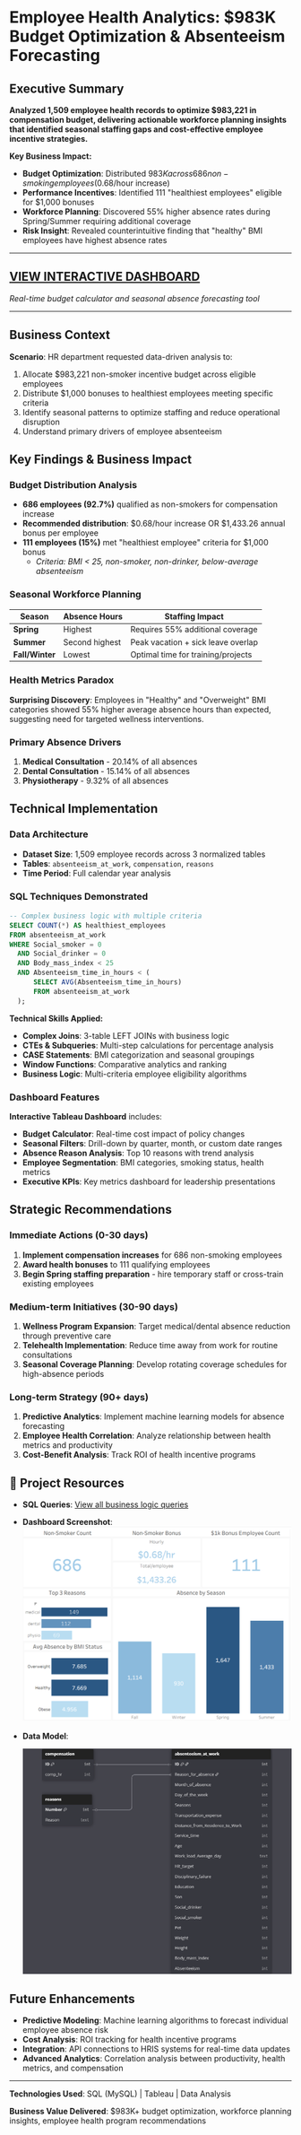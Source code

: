 # Employee Health Analytics: $983K Budget Optimization & Absenteeism Forecasting

## Executive Summary
**Analyzed 1,509 employee health records to optimize $983,221 in compensation budget, delivering actionable workforce planning insights that identified seasonal staffing gaps and cost-effective employee incentive strategies.**

**Key Business Impact:**
- **Budget Optimization**: Distributed $983K across 686 non-smoking employees ($0.68/hour increase)
- **Performance Incentives**: Identified 111 "healthiest employees" eligible for $1,000 bonuses
- **Workforce Planning**: Discovered 55% higher absence rates during Spring/Summer requiring additional coverage
- **Risk Insight**: Revealed counterintuitive finding that "healthy" BMI employees have highest absence rates

---

## [**VIEW INTERACTIVE DASHBOARD**](https://public.tableau.com/app/profile/adonnis.peralta/viz/HRAbsenteeInsuranceAnalysis/HRSummaryDashboard)
*Real-time budget calculator and seasonal absence forecasting tool*

---

## Business Context
**Scenario**: HR department requested data-driven analysis to:
1. Allocate $983,221 non-smoker incentive budget across eligible employees
2. Distribute $1,000 bonuses to healthiest employees meeting specific criteria
3. Identify seasonal patterns to optimize staffing and reduce operational disruption
4. Understand primary drivers of employee absenteeism

## Key Findings & Business Impact

### Budget Distribution Analysis
- **686 employees (92.7%)** qualified as non-smokers for compensation increase
- **Recommended distribution**: $0.68/hour increase OR $1,433.26 annual bonus per employee
- **111 employees (15%)** met "healthiest employee" criteria for $1,000 bonus
  - *Criteria: BMI < 25, non-smoker, non-drinker, below-average absenteeism*

### Seasonal Workforce Planning
| Season | Absence Hours | Staffing Impact |
|--------|---------------|-----------------|
| **Spring** | Highest | Requires 55% additional coverage |
| **Summer** | Second highest | Peak vacation + sick leave overlap |
| **Fall/Winter** | Lowest | Optimal time for training/projects |

### Health Metrics Paradox
**Surprising Discovery**: Employees in "Healthy" and "Overweight" BMI categories showed 55% higher average absence hours than expected, suggesting need for targeted wellness interventions.

### Primary Absence Drivers
1. **Medical Consultation** - 20.14% of all absences
2. **Dental Consultation** - 15.14% of all absences  
3. **Physiotherapy** - 9.32% of all absences

## Technical Implementation

### Data Architecture
- **Dataset Size**: 1,509 employee records across 3 normalized tables
- **Tables**: `absenteeism_at_work`, `compensation`, `reasons`
- **Time Period**: Full calendar year analysis

### SQL Techniques Demonstrated
```sql
-- Complex business logic with multiple criteria
SELECT COUNT(*) AS healthiest_employees
FROM absenteeism_at_work 
WHERE Social_smoker = 0 
  AND Social_drinker = 0 
  AND Body_mass_index < 25 
  AND Absenteeism_time_in_hours < (
      SELECT AVG(Absenteeism_time_in_hours) 
      FROM absenteeism_at_work
  );
```

**Technical Skills Applied:**
- **Complex Joins**: 3-table LEFT JOINs with business logic
- **CTEs & Subqueries**: Multi-step calculations for percentage analysis
- **CASE Statements**: BMI categorization and seasonal groupings
- **Window Functions**: Comparative analytics and ranking
- **Business Logic**: Multi-criteria employee eligibility algorithms

### Dashboard Features
**Interactive Tableau Dashboard** includes:
- **Budget Calculator**: Real-time cost impact of policy changes
- **Seasonal Filters**: Drill-down by quarter, month, or custom date ranges
- **Absence Reason Analysis**: Top 10 reasons with trend analysis
- **Employee Segmentation**: BMI categories, smoking status, health metrics
- **Executive KPIs**: Key metrics dashboard for leadership presentations

## Strategic Recommendations

### Immediate Actions (0-30 days)
1. **Implement compensation increases** for 686 non-smoking employees
2. **Award health bonuses** to 111 qualifying employees
3. **Begin Spring staffing preparation** - hire temporary staff or cross-train existing employees

### Medium-term Initiatives (30-90 days)
1. **Wellness Program Expansion**: Target medical/dental absence reduction through preventive care
2. **Telehealth Implementation**: Reduce time away from work for routine consultations
3. **Seasonal Coverage Planning**: Develop rotating coverage schedules for high-absence periods

### Long-term Strategy (90+ days)
1. **Predictive Analytics**: Implement machine learning models for absence forecasting
2. **Employee Health Correlation**: Analyze relationship between health metrics and productivity
3. **Cost-Benefit Analysis**: Track ROI of health incentive programs

## 🔗 Project Resources
- **SQL Queries**: [View all business logic queries](<HR Request Results Queries.sql>)
- **Dashboard Screenshot**:
  ![Static dashboard views](<HR Dashboard Screenshot.png>)
- **Data Model**:

  
  ![Entity Relationship Diagram](<HR_Health_Insurance_Analysis_EDR.png>)

## Future Enhancements
- **Predictive Modeling**: Machine learning algorithms to forecast individual employee absence risk
- **Cost Analysis**: ROI tracking for health incentive programs
- **Integration**: API connections to HRIS systems for real-time data updates
- **Advanced Analytics**: Correlation analysis between productivity, health metrics, and compensation

---

**Technologies Used**: SQL (MySQL) | Tableau | Data Analysis

**Business Value Delivered**: $983K+ budget optimization, workforce planning insights, employee health program recommendations
